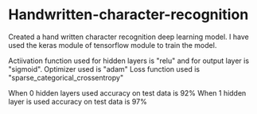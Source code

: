 # Handwritten-character-recognition

Created a hand written character recognition deep learning model.
I have used the keras module of tensorflow module to train the model.

Actiivation function used for hidden layers is "relu" and for output layer is "sigmoid".
Optimizer used is "adam"
Loss function used is "sparse_categorical_crossentropy"

When 0 hidden layers used accuracy on test data is 92%
When 1 hidden layer is used accuracy on test data is 97%
